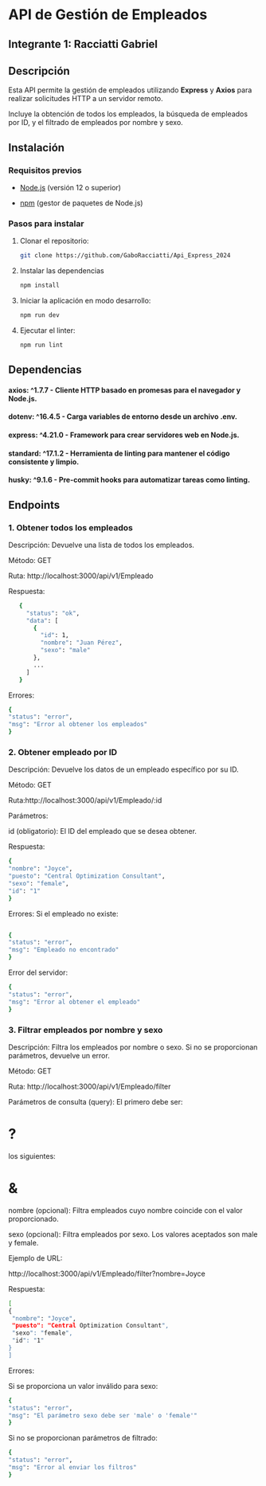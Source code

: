 # API de Gestión de Empleados

## Integrante 1: Racciatti Gabriel

## Descripción
Esta API permite la gestión de empleados utilizando **Express** y **Axios** para realizar solicitudes HTTP a un servidor remoto.

Incluye la obtención de todos los empleados, la búsqueda de empleados por ID, y el filtrado de empleados por nombre y sexo.

## Instalación

### Requisitos previos
- [Node.js](https://nodejs.org/) (versión 12 o superior)
  
- [npm](https://www.npmjs.com/) (gestor de paquetes de Node.js)

### Pasos para instalar

1. Clonar el repositorio:
   ```bash
   git clone https://github.com/GaboRacciatti/Api_Express_2024
2. Instalar las dependencias
    ```bash
    npm install
3. Iniciar la aplicación en modo desarrollo:
    ```bash
    npm run dev
4. Ejecutar el linter:
   ```bash
   npm run lint

## Dependencias
#### axios: ^1.7.7 - Cliente HTTP basado en promesas para el navegador y Node.js.

#### dotenv: ^16.4.5 - Carga variables de entorno desde un archivo .env.

#### express: ^4.21.0 - Framework para crear servidores web en Node.js.

#### standard: ^17.1.2 - Herramienta de linting para mantener el código consistente y limpio.

#### husky: ^9.1.6 - Pre-commit hooks para automatizar tareas como linting.

## Endpoints

### 1. Obtener todos los empleados

Descripción: Devuelve una lista de todos los empleados.

Método: GET

Ruta: http://localhost:3000/api/v1/Empleado

Respuesta:

   ```bash
      {
        "status": "ok",
        "data": [
          {
            "id": 1,
            "nombre": "Juan Pérez",
            "sexo": "male"
          },
          ...
        ]
      }
```
Errores:
   ```bash
{
  "status": "error",
  "msg": "Error al obtener los empleados"
}
```
### 2. Obtener empleado por ID

Descripción: Devuelve los datos de un empleado específico por su ID.

Método: GET

Ruta:http://localhost:3000/api/v1/Empleado/:id

Parámetros:

id (obligatorio): El ID del empleado que se desea obtener.

Respuesta:

   ```bash
   {
  "nombre": "Joyce",
  "puesto": "Central Optimization Consultant",
  "sexo": "female",
  "id": "1"
   }
```
Errores:
Si el empleado no existe:
   ```bash

{
  "status": "error",
  "msg": "Empleado no encontrado"
}
```
Error del servidor:
   ```bash
{
  "status": "error",
  "msg": "Error al obtener el empleado"
}
 ```
### 3. Filtrar empleados por nombre y sexo
Descripción: Filtra los empleados por nombre o sexo. Si no se proporcionan parámetros, devuelve un error.

Método: GET

Ruta: http://localhost:3000/api/v1/Empleado/filter

Parámetros de consulta (query):
El primero debe ser: 
# ?
los siguientes:
# &

nombre (opcional): Filtra empleados cuyo nombre coincide con el valor proporcionado.

sexo (opcional): Filtra empleados por sexo. Los valores aceptados son male y female.

Ejemplo de URL:

http://localhost:3000/api/v1/Empleado/filter?nombre=Joyce

Respuesta:

   ```bash
[
  {
    "nombre": "Joyce",
    "puesto": "Central Optimization Consultant",
    "sexo": "female",
    "id": "1"
  }
]
```
Errores:

Si se proporciona un valor inválido para sexo:

   ```bash
{
  "status": "error",
  "msg": "El parámetro sexo debe ser 'male' o 'female'"
}
```
Si no se proporcionan parámetros de filtrado:

   ```bash
{
  "status": "error",
  "msg": "Error al enviar los filtros"
}
```





 




      

